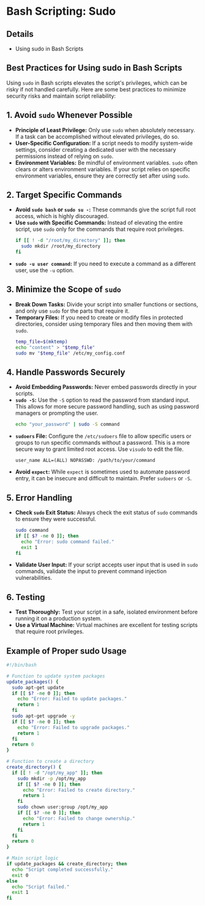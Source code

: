 # Bash Scripting: Sudo

## Details
- Using sudo in Bash Scripts

## Best Practices for Using sudo in Bash Scripts

Using `sudo` in Bash scripts elevates the script's privileges, which can be risky if not handled carefully. Here are some best practices to minimize security risks and maintain script reliability:

## 1. Avoid `sudo` Whenever Possible

* **Principle of Least Privilege:** Only use `sudo` when absolutely necessary. If a task can be accomplished without elevated privileges, do so.
* **User-Specific Configuration:** If a script needs to modify system-wide settings, consider creating a dedicated user with the necessary permissions instead of relying on `sudo`.
* **Environment Variables:** Be mindful of environment variables. `sudo` often clears or alters environment variables. If your script relies on specific environment variables, ensure they are correctly set after using `sudo`.

## 2. Target Specific Commands

* **Avoid `sudo bash` or `sudo su -`:** These commands give the script full root access, which is highly discouraged.
* **Use `sudo` with Specific Commands:** Instead of elevating the entire script, use `sudo` only for the commands that require root privileges.
    ```bash
    if [[ ! -d "/root/my_directory" ]]; then
      sudo mkdir /root/my_directory
    fi
    ```
* **`sudo -u user command`:** If you need to execute a command as a different user, use the `-u` option.

## 3. Minimize the Scope of `sudo`

* **Break Down Tasks:** Divide your script into smaller functions or sections, and only use `sudo` for the parts that require it.
* **Temporary Files:** If you need to create or modify files in protected directories, consider using temporary files and then moving them with `sudo`.
    ```bash
    temp_file=$(mktemp)
    echo "content" > "$temp_file"
    sudo mv "$temp_file" /etc/my_config.conf
    ```

## 4. Handle Passwords Securely

* **Avoid Embedding Passwords:** Never embed passwords directly in your scripts.
* **`sudo -S`:** Use the `-S` option to read the password from standard input. This allows for more secure password handling, such as using password managers or prompting the user.
    ```bash
    echo "your_password" | sudo -S command
    ```
* **`sudoers` File:** Configure the `/etc/sudoers` file to allow specific users or groups to run specific commands without a password. This is a more secure way to grant limited root access. Use `visudo` to edit the file.
    ```
    user_name ALL=(ALL) NOPASSWD: /path/to/your/command
    ```
* **Avoid `expect`:** While `expect` is sometimes used to automate password entry, it can be insecure and difficult to maintain. Prefer `sudoers` or `-S`.

## 5. Error Handling

* **Check `sudo` Exit Status:** Always check the exit status of `sudo` commands to ensure they were successful.
    ```bash
    sudo command
    if [[ $? -ne 0 ]]; then
      echo "Error: sudo command failed."
      exit 1
    fi
    ```
* **Validate User Input:** If your script accepts user input that is used in `sudo` commands, validate the input to prevent command injection vulnerabilities.

## 6. Testing

* **Test Thoroughly:** Test your script in a safe, isolated environment before running it on a production system.
* **Use a Virtual Machine:** Virtual machines are excellent for testing scripts that require root privileges.

## Example of Proper sudo Usage

```bash
#!/bin/bash

# Function to update system packages
update_packages() {
  sudo apt-get update
  if [[ $? -ne 0 ]]; then
    echo "Error: Failed to update packages."
    return 1
  fi
  sudo apt-get upgrade -y
  if [[ $? -ne 0 ]]; then
    echo "Error: Failed to upgrade packages."
    return 1
  fi
  return 0
}

# Function to create a directory
create_directory() {
  if [[ ! -d "/opt/my_app" ]]; then
    sudo mkdir -p /opt/my_app
    if [[ $? -ne 0 ]]; then
      echo "Error: Failed to create directory."
      return 1
    fi
    sudo chown user:group /opt/my_app
    if [[ $? -ne 0 ]]; then
      echo "Error: Failed to change ownership."
      return 1
    fi
  fi
  return 0
}

# Main script logic
if update_packages && create_directory; then
  echo "Script completed successfully."
  exit 0
else
  echo "Script failed."
  exit 1
fi